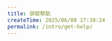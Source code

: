 ```yaml
---
title: 获取帮助
createTime: 2025/06/09 17:10:24
permalink: /intro/get-help/
---
```


<LinkCard title="👉加入玩家QQ交流群：765979204" href="https://qm.qq.com/q/ykplbRds3g"/>
